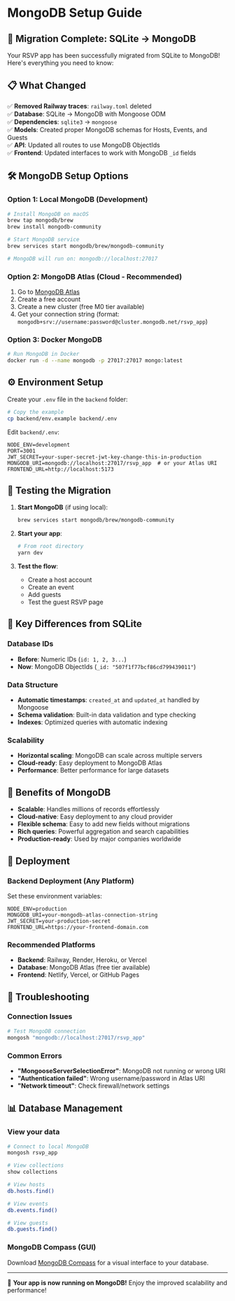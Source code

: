 # MongoDB Setup Guide

## 🚀 **Migration Complete: SQLite → MongoDB**

Your RSVP app has been successfully migrated from SQLite to MongoDB! Here's everything you need to know:

## 📋 **What Changed**

✅ **Removed Railway traces**: `railway.toml` deleted  
✅ **Database**: SQLite → MongoDB with Mongoose ODM  
✅ **Dependencies**: `sqlite3` → `mongoose`  
✅ **Models**: Created proper MongoDB schemas for Hosts, Events, and Guests  
✅ **API**: Updated all routes to use MongoDB ObjectIds  
✅ **Frontend**: Updated interfaces to work with MongoDB `_id` fields  

## 🛠 **MongoDB Setup Options**

### **Option 1: Local MongoDB (Development)**
```bash
# Install MongoDB on macOS
brew tap mongodb/brew
brew install mongodb-community

# Start MongoDB service
brew services start mongodb/brew/mongodb-community

# MongoDB will run on: mongodb://localhost:27017
```

### **Option 2: MongoDB Atlas (Cloud - Recommended)**
1. Go to [MongoDB Atlas](https://www.mongodb.com/cloud/atlas)
2. Create a free account
3. Create a new cluster (free M0 tier available)
4. Get your connection string (format: `mongodb+srv://username:password@cluster.mongodb.net/rsvp_app`)

### **Option 3: Docker MongoDB**
```bash
# Run MongoDB in Docker
docker run -d --name mongodb -p 27017:27017 mongo:latest
```

## ⚙️ **Environment Setup**

Create your `.env` file in the `backend` folder:

```bash
# Copy the example
cp backend/env.example backend/.env
```

Edit `backend/.env`:
```env
NODE_ENV=development
PORT=3001
JWT_SECRET=your-super-secret-jwt-key-change-this-in-production
MONGODB_URI=mongodb://localhost:27017/rsvp_app  # or your Atlas URI
FRONTEND_URL=http://localhost:5173
```

## 🚦 **Testing the Migration**

1. **Start MongoDB** (if using local):
   ```bash
   brew services start mongodb/brew/mongodb-community
   ```

2. **Start your app**:
   ```bash
   # From root directory
   yarn dev
   ```

3. **Test the flow**:
   - Create a host account
   - Create an event
   - Add guests
   - Test the guest RSVP page

## 🔄 **Key Differences from SQLite**

### **Database IDs**
- **Before**: Numeric IDs (`id: 1, 2, 3...`)
- **Now**: MongoDB ObjectIds (`_id: "507f1f77bcf86cd799439011"`)

### **Data Structure**
- **Automatic timestamps**: `created_at` and `updated_at` handled by Mongoose
- **Schema validation**: Built-in data validation and type checking
- **Indexes**: Optimized queries with automatic indexing

### **Scalability**
- **Horizontal scaling**: MongoDB can scale across multiple servers
- **Cloud-ready**: Easy deployment to MongoDB Atlas
- **Performance**: Better performance for large datasets

## 🌟 **Benefits of MongoDB**

- **Scalable**: Handles millions of records effortlessly
- **Cloud-native**: Easy deployment to any cloud provider
- **Flexible schema**: Easy to add new fields without migrations
- **Rich queries**: Powerful aggregation and search capabilities
- **Production-ready**: Used by major companies worldwide

## 🚀 **Deployment**

### **Backend Deployment (Any Platform)**
Set these environment variables:
```env
NODE_ENV=production
MONGODB_URI=your-mongodb-atlas-connection-string
JWT_SECRET=your-production-secret
FRONTEND_URL=https://your-frontend-domain.com
```

### **Recommended Platforms**
- **Backend**: Railway, Render, Heroku, or Vercel
- **Database**: MongoDB Atlas (free tier available)
- **Frontend**: Netlify, Vercel, or GitHub Pages

## 🔧 **Troubleshooting**

### **Connection Issues**
```bash
# Test MongoDB connection
mongosh "mongodb://localhost:27017/rsvp_app"
```

### **Common Errors**
- **"MongooseServerSelectionError"**: MongoDB not running or wrong URI
- **"Authentication failed"**: Wrong username/password in Atlas URI
- **"Network timeout"**: Check firewall/network settings

## 📊 **Database Management**

### **View your data**
```bash
# Connect to local MongoDB
mongosh rsvp_app

# View collections
show collections

# View hosts
db.hosts.find()

# View events
db.events.find()

# View guests
db.guests.find()
```

### **MongoDB Compass (GUI)**
Download [MongoDB Compass](https://www.mongodb.com/products/compass) for a visual interface to your database.

---

🎉 **Your app is now running on MongoDB!** Enjoy the improved scalability and performance!
